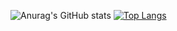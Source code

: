 ![Anurag's GitHub stats](https://github-readme-stats-ousmane-diallo-sio.vercel.app/api?username=ousmane-diallo-sio&count_private=true&theme=dark&show_icons=true)
[![Top Langs](https://github-readme-stats-ousmane-diallo-sio.vercel.app/api/top-langs/?username=ousmane-diallo-sio&theme=dark)](https://github.com/ousmane-diallo-sio)
